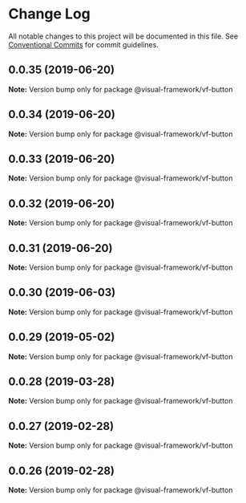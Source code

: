 # Change Log

All notable changes to this project will be documented in this file.
See [Conventional Commits](https://conventionalcommits.org) for commit guidelines.

## 0.0.35 (2019-06-20)

**Note:** Version bump only for package @visual-framework/vf-button





## 0.0.34 (2019-06-20)

**Note:** Version bump only for package @visual-framework/vf-button





## 0.0.33 (2019-06-20)

**Note:** Version bump only for package @visual-framework/vf-button





## 0.0.32 (2019-06-20)

**Note:** Version bump only for package @visual-framework/vf-button





## 0.0.31 (2019-06-20)

**Note:** Version bump only for package @visual-framework/vf-button





## 0.0.30 (2019-06-03)

**Note:** Version bump only for package @visual-framework/vf-button





## 0.0.29 (2019-05-02)

**Note:** Version bump only for package @visual-framework/vf-button





## 0.0.28 (2019-03-28)

**Note:** Version bump only for package @visual-framework/vf-button





## 0.0.27 (2019-02-28)

**Note:** Version bump only for package @visual-framework/vf-button





## 0.0.26 (2019-02-28)

**Note:** Version bump only for package @visual-framework/vf-button
